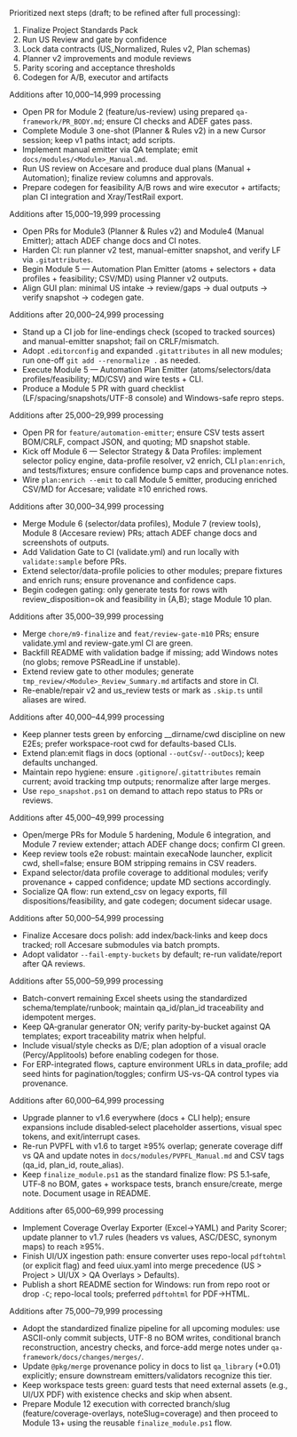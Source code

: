 Prioritized next steps (draft; to be refined after full processing):

1) Finalize Project Standards Pack
2) Run US Review and gate by confidence
3) Lock data contracts (US_Normalized, Rules v2, Plan schemas)
4) Planner v2 improvements and module reviews
5) Parity scoring and acceptance thresholds
6) Codegen for A/B, executor and artifacts


Additions after 10,000–14,999 processing

- Open PR for Module 2 (feature/us-review) using prepared `qa-framework/PR_BODY.md`; ensure CI checks and ADEF gates pass.
- Complete Module 3 one-shot (Planner & Rules v2) in a new Cursor session; keep v1 paths intact; add scripts.
- Implement manual emitter via QA template; emit `docs/modules/<Module>_Manual.md`.
- Run US review on Accesare and produce dual plans (Manual + Automation); finalize review columns and approvals.
- Prepare codegen for feasibility A/B rows and wire executor + artifacts; plan CI integration and Xray/TestRail export.

Additions after 15,000–19,999 processing

- Open PRs for Module3 (Planner & Rules v2) and Module4 (Manual Emitter); attach ADEF change docs and CI notes.
- Harden CI: run planner v2 test, manual-emitter snapshot, and verify LF via `.gitattributes`.
- Begin Module 5 — Automation Plan Emitter (atoms + selectors + data profiles + feasibility; CSV/MD) using Planner v2 outputs.
- Align GUI plan: minimal US intake → review/gaps → dual outputs → verify snapshot → codegen gate.

Additions after 20,000–24,999 processing

- Stand up a CI job for line-endings check (scoped to tracked sources) and manual-emitter snapshot; fail on CRLF/mismatch.
- Adopt `.editorconfig` and expanded `.gitattributes` in all new modules; run one-off `git add --renormalize .` as needed.
- Execute Module 5 — Automation Plan Emitter (atoms/selectors/data profiles/feasibility; MD/CSV) and wire tests + CLI.
- Produce a Module 5 PR with guard checklist (LF/spacing/snapshots/UTF-8 console) and Windows-safe repro steps.

Additions after 25,000–29,999 processing

- Open PR for `feature/automation-emitter`; ensure CSV tests assert BOM/CRLF, compact JSON, and quoting; MD snapshot stable.
- Kick off Module 6 — Selector Strategy & Data Profiles: implement selector policy engine, data-profile resolver, v2 enrich, CLI `plan:enrich`, and tests/fixtures; ensure confidence bump caps and provenance notes.
- Wire `plan:enrich --emit` to call Module 5 emitter, producing enriched CSV/MD for Accesare; validate ≥10 enriched rows.

Additions after 30,000–34,999 processing

- Merge Module 6 (selector/data profiles), Module 7 (review tools), Module 8 (Accesare review) PRs; attach ADEF change docs and screenshots of outputs.
- Add Validation Gate to CI (validate.yml) and run locally with `validate:sample` before PRs.
- Extend selector/data-profile policies to other modules; prepare fixtures and enrich runs; ensure provenance and confidence caps.
- Begin codegen gating: only generate tests for rows with review_disposition=ok and feasibility in {A,B}; stage Module 10 plan.

Additions after 35,000–39,999 processing

- Merge `chore/m9-finalize` and `feat/review-gate-m10` PRs; ensure validate.yml and review-gate.yml CI are green.
- Backfill README with validation badge if missing; add Windows notes (no globs; remove PSReadLine if unstable).
- Extend review gate to other modules; generate `tmp_review/<Module>_Review_Summary.md` artifacts and store in CI.
- Re-enable/repair v2 and us_review tests or mark as `.skip.ts` until aliases are wired.

Additions after 40,000–44,999 processing

- Keep planner tests green by enforcing __dirname/cwd discipline on new E2Es; prefer workspace-root cwd for defaults-based CLIs.
- Extend plan:emit flags in docs (optional `--outCsv`/`--outDocs`); keep defaults unchanged.
- Maintain repo hygiene: ensure `.gitignore`/`.gitattributes` remain current; avoid tracking tmp outputs; renormalize after large merges.
- Use `repo_snapshot.ps1` on demand to attach repo status to PRs or reviews.

Additions after 45,000–49,999 processing

- Open/merge PRs for Module 5 hardening, Module 6 integration, and Module 7 review extender; attach ADEF change docs; confirm CI green.
- Keep review tools e2e robust: maintain execaNode launcher, explicit cwd, shell=false; ensure BOM stripping remains in CSV readers.
- Expand selector/data profile coverage to additional modules; verify provenance + capped confidence; update MD sections accordingly.
- Socialize QA flow: run extend_csv on legacy exports, fill dispositions/feasibility, and gate codegen; document sidecar usage.

Additions after 50,000–54,999 processing

- Finalize Accesare docs polish: add index/back‑links and keep docs tracked; roll Accesare submodules via batch prompts.
- Adopt validator `--fail-empty-buckets` by default; re-run validate/report after QA reviews.

Additions after 55,000–59,999 processing

- Batch-convert remaining Excel sheets using the standardized schema/template/runbook; maintain qa_id/plan_id traceability and idempotent merges.
- Keep QA‑granular generator ON; verify parity-by-bucket against QA templates; export traceability matrix when helpful.
- Include visual/style checks as D/E; plan adoption of a visual oracle (Percy/Applitools) before enabling codegen for those.
- For ERP-integrated flows, capture environment URLs in data_profile; add seed hints for pagination/toggles; confirm US-vs-QA control types via provenance.

Additions after 60,000–64,999 processing

- Upgrade planner to v1.6 everywhere (docs + CLI help); ensure expansions include disabled‑select placeholder assertions, visual spec tokens, and exit/interrupt cases.
- Re-run PVPFL with v1.6 to target ≥95% overlap; generate coverage diff vs QA and update notes in `docs/modules/PVPFL_Manual.md` and CSV tags (qa_id, plan_id, route_alias).
- Keep `finalize_module.ps1` as the standard finalize flow: PS 5.1‑safe, UTF‑8 no BOM, gates + workspace tests, branch ensure/create, merge note. Document usage in README.

Additions after 65,000–69,999 processing

- Implement Coverage Overlay Exporter (Excel→YAML) and Parity Scorer; update planner to v1.7 rules (headers vs values, ASC/DESC, synonym maps) to reach ≥95%.
- Finish UI/UX ingestion path: ensure converter uses repo-local `pdftohtml` (or explicit flag) and feed uiux.yaml into merge precedence (US > Project > UI/UX > QA Overlays > Defaults).
- Publish a short README section for Windows: run from repo root or drop `-C`; repo-local tools; preferred `pdftohtml` for PDF→HTML.

Additions after 75,000–79,999 processing

- Adopt the standardized finalize pipeline for all upcoming modules: use ASCII-only commit subjects, UTF-8 no BOM writes, conditional branch reconstruction, ancestry checks, and force-add merge notes under `qa-framework/docs/changes/merges/`.
- Update `@pkg/merge` provenance policy in docs to list `qa_library` (+0.01) explicitly; ensure downstream emitters/validators recognize this tier.
- Keep workspace tests green: guard tests that need external assets (e.g., UI/UX PDF) with existence checks and skip when absent.
- Prepare Module 12 execution with corrected branch/slug (feature/coverage-overlays, noteSlug=coverage) and then proceed to Module 13+ using the reusable `finalize_module.ps1` flow.

